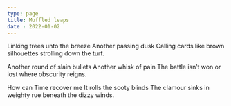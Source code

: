 ```yaml
---
type: page
title: Muffled leaps
date : 2022-01-02
---
```


Linking trees unto the breeze
Another passing dusk
Calling cards like brown silhouettes
strolling down the turf.

Another round of slain bullets
Another whisk of pain
The battle isn’t won or lost
where obscurity reigns.

How can Time recover me
It rolls the sooty blinds
The clamour sinks in weighty rue
beneath the dizzy winds.